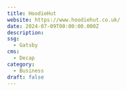 ```yaml
---
title: HoodieHut
website: https://www.hoodiehut.co.uk/
date: 2024-07-09T00:00:00.000Z
description:
ssg:
  - Gatsby
cms:
  - Decap
category:
  - Business
draft: false
---
```

